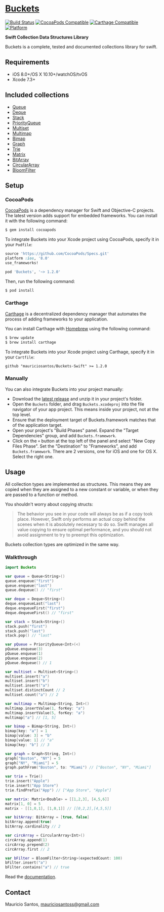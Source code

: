 # [Buckets](https://github.com/mauriciosantos/Buckets-Swift/)

[![Build Status](https://travis-ci.org/mauriciosantos/Buckets-Swift.svg?branch=master)](https://travis-ci.org/mauriciosantos/Buckets-Swift)
[![CocoaPods Compatible](https://img.shields.io/cocoapods/v/Buckets.svg)](https://img.shields.io/cocoapods/v/Buckets.svg)
[![Carthage Compatible](https://img.shields.io/badge/Carthage-compatible-4BC51D.svg?style=flat)](https://github.com/Carthage/Carthage)
[![Platform](https://img.shields.io/cocoapods/p/Buckets.svg?style=flat)](http://cocoadocs.org/docsets/Buckets)

**Swift Collection Data Structures Library**

Buckets is a complete, tested and documented collections library for swift.

## Requirements

- iOS 8.0+/OS X 10.10+/watchOS/tvOS
- Xcode 7.3+

## Included collections

- [Queue](http://mauriciosantos.github.io/Buckets-Swift/Structs/Queue.html)
- [Deque](http://mauriciosantos.github.io/Buckets-Swift/Structs/Deque.html)
- [Stack](http://mauriciosantos.github.io/Buckets-Swift/Structs/Stack.html)
- [PriorityQueue](http://mauriciosantos.github.io/Buckets-Swift/Structs/PriorityQueue.html)
- [Multiset](http://mauriciosantos.github.io/Buckets-Swift/Structs/Multiset.html)
- [Multimap](http://mauriciosantos.github.io/Buckets-Swift/Structs/Multimap.html)
- [Bimap](http://mauriciosantos.github.io/Buckets-Swift/Structs/Bimap.html)
- [Graph](http://mauriciosantos.github.io/Buckets-Swift/Structs/Graph.html)
- [Trie](http://mauriciosantos.github.io/Buckets-Swift/Structs/Trie.html)
- [Matrix](http://mauriciosantos.github.io/Buckets-Swift/Structs/Matrix.html)
- [BitArray](http://mauriciosantos.github.io/Buckets-Swift/Structs/BitArray.html)
- [CircularArray](http://mauriciosantos.github.io/Buckets-Swift/Structs/CircularArray.html)
- [BloomFilter](http://mauriciosantos.github.io/Buckets-Swift/Structs/BloomFilter.html)

## Setup

### CocoaPods

[CocoaPods](http://cocoapods.org) is a dependency manager for Swift and Objective-C projects. The latest version adds support for embedded frameworks. You can install it with the following command:

```bash
$ gem install cocoapods
```

To integrate Buckets into your Xcode project using CocoaPods, specify it in your `Podfile`:

```ruby
source 'https://github.com/CocoaPods/Specs.git'
platform :ios, '8.0'
use_frameworks!

pod 'Buckets', '~> 1.2.0'
```

Then, run the following command:

```bash
$ pod install
```

### Carthage

[Carthage](https://github.com/Carthage/Carthage#-carthage) is a decentralized dependency manager that automates the process of adding frameworks to your application.

You can install Carthage with [Homebrew](http://brew.sh/) using the following command:

```bash
$ brew update
$ brew install carthage
```

To integrate Buckets into your Xcode project using Carthage, specify it in your `Cartfile`:

```ogdl
github "mauriciosantos/Buckets-Swift" >= 1.2.0
```

### Manually

You can also integrate Buckets into your project manually:

- Download the [latest release](https://github.com/mauriciosantos/Buckets-Swift/releases) and unzip it in your project's folder.
- Open the `Buckets` folder, and drag `Buckets.xcodeproj` into the file navigator of your app project. This means inside your project, not at the top level.
- Ensure that the deployment target of Buckets.framework matches that of the application target.
- Open your project's "Build Phases" panel. Expand the "Target Dependencies" group, and add `Buckets.framework`.
- Click on the `+` button at the top left of the panel and select "New Copy Files Phase". Set the "Destination" to "Frameworks", and add `Buckets.framework`. There are 2 versions, one for iOS and one for OS X. Select the right one.

## Usage

All collection types are implemented as structures. This means they are copied when they are assigned to a new constant or variable, or when they are passed to a function or method. 

You shouldn't worry about copying structs:  

> The behavior you see in your code will always be as if a copy took place. However, Swift only performs an actual copy behind the scenes when it is absolutely necessary to do so. Swift manages all value copying to ensure optimal performance, and you should not avoid assignment to try to preempt this optimization.

Buckets collection types are optimized in the same way.

### Walkthrough

```swift
import Buckets

var queue = Queue<String>()
queue.enqueue("first")
queue.enqueue("last")
queue.dequeue() // "first"

var deque = Deque<String>()
deque.enqueueLast("last")
deque.enqueueFirst("first")
deque.dequeueFirst() // "first"

var stack = Stack<String>()
stack.push("first")
stack.push("last")
stack.pop() // "last"

var pQueue = PriorityQueue<Int>(<)
pQueue.enqueue(3)
pQueue.enqueue(1)
pQueue.enqueue(2)
pQueue.dequeue() // 1

var multiset = Multiset<String>()
multiset.insert("a")
multiset.insert("b")
multiset.insert("a")
multiset.distinctCount // 2
multiset.count("a") // 2

var multimap = Multimap<String, Int>()
multimap.insertValue(1, forKey: "a")
multimap.insertValue(5, forKey: "a")
multimap["a"] // [1, 5]

var bimap = Bimap<String, Int>()
bimap[key: "a"] = 1
bimap[value: 3] = "b"
bimap[value: 1] // "a"
bimap[key: "b"] // 3

var graph = Graph<String, Int>()
graph["Boston", "NY"] = 5
graph["NY", "Miami"] = 5
graph.pathFrom("Boston", to: "Miami") // ["Boston", "NY", "Miami"]

var trie = Trie()
trie.insert("Apple")
trie.insert("App Store")
trie.findPrefix("App") // ["App Store", "Apple"]

var matrix: Matrix<Double> = [[1,2,3], [4,5,6]]
matrix[1, 0] = 5
matrix - [[1,0,1], [1,0,1]] // [[0,2,2],[4,5,5]]

var bitArray: BitArray = [true, false]
bitArray.append(true)
bitArray.cardinality // 2

var circArray = CircularArray<Int>()
circArray.append(1)
circArray.prepend(2)
circArray.first // 2

var bFilter = BloomFilter<String>(expectedCount: 100)
bFilter.insert("a")
bFilter.contains("a") // true
```

Read the [documentation](http://mauriciosantos.github.io/Buckets-Swift/Structs.html).

## Contact

Mauricio Santos, [mauriciosantoss@gmail.com](mailto:mauriciosantoss@gmail.com)
